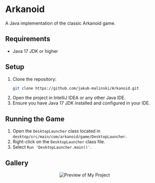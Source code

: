 # Arkanoid

A Java implementation of the classic Arkanoid game.

## Requirements

- Java 17 JDK or higher

## Setup

1. Clone the repository:
    ```bash
    git clone https://github.com/jakub-malinski/Arkanoid.git
    ```
2. Open the project in IntelliJ IDEA or any other Java IDE.
3. Ensure you have Java 17 JDK installed and configured in your IDE.

## Running the Game

1. Open the `DesktopLauncher` class located in `desktop/src/main/com/arkanoid/game/DesktopLauncher`.
2. Right-click on the `DesktopLauncher` class file.
3. Select `Run 'DesktopLauncher.main()'`.

## Gallery

<div align="center">
  <img src="https://i.imgur.com/k22mngQ.png" alt="Preview of My Project">
</div>
